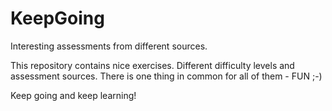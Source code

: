 # KeepGoing
Interesting assessments from different sources.

This repository contains nice exercises. Different difficulty levels and assessment sources.
There is one thing in common for all of them - FUN ;-)

Keep going and keep learning!
